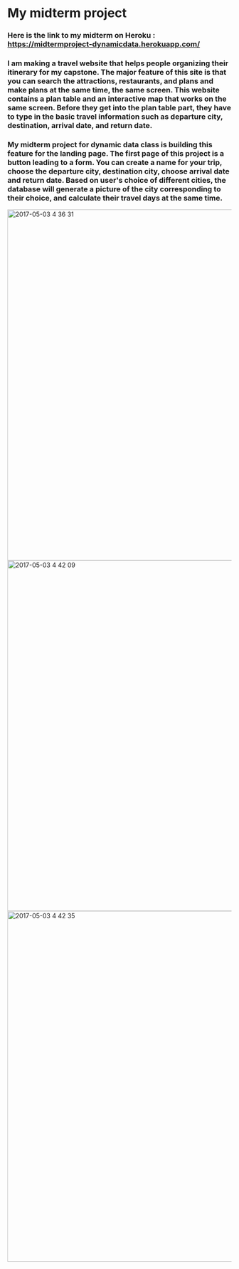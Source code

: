 # My midterm project

### Here is the link to my midterm on Heroku : https://midtermproject-dynamicdata.herokuapp.com/

### I am making a travel website that helps people organizing their itinerary for my capstone. The major feature of this site is that you can search the attractions, restaurants, and plans and make plans at the same time, the same screen. This website contains a plan table and an interactive map that works on the same screen. Before they get into the plan table part, they have to type in the basic travel information such as departure city, destination, arrival date, and return date. 
### My midterm project for dynamic data class is building this feature for the landing page.  The first page of this project is a button leading to a form. You can create a name for your trip, choose the departure city, destination city, choose arrival date and return date. Based on user's choice of different cities, the database will generate a picture of the city corresponding to their choice, and calculate their travel days at the same time.
<img width="789" alt="2017-05-03 4 36 31" src="https://cloud.githubusercontent.com/assets/13953337/25680640/8de949fc-301f-11e7-97f4-efbaede8deec.png">
<img width="789" alt="2017-05-03 4 42 09" src="https://cloud.githubusercontent.com/assets/13953337/25680641/8debcbaa-301f-11e7-8096-17ff9ee2ca7b.png">
<img width="789" alt="2017-05-03 4 42 35" src="https://cloud.githubusercontent.com/assets/13953337/25680642/8dee6784-301f-11e7-9ef0-6f2be581d7c8.png">


